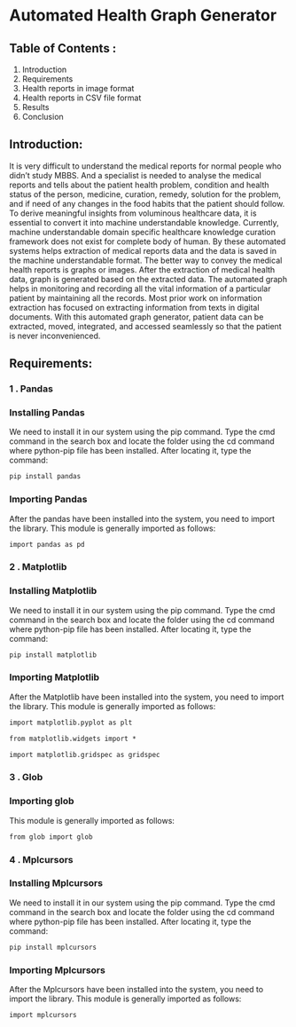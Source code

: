 # Automated Health Graph Generator
## Table of Contents :
 1. Introduction
 2. Requirements
 3. Health reports in image format
 4. Health reports in CSV file format
 5. Results
 6. Conclusion
## Introduction:
It is very difficult to understand the medical reports for normal people who didn’t study MBBS. And 
a specialist is needed to analyse the medical reports and tells about the patient health problem, condition and 
health status of the person, medicine, curation, remedy, solution for the problem, and if need of any changes 
in the food habits that the patient should follow. To derive meaningful insights from voluminous healthcare 
data, it is essential to convert it into machine understandable knowledge. Currently, machine understandable 
domain specific healthcare knowledge curation framework does not exist for complete body of human. By 
these automated systems helps extraction of medical reports data and the data is saved in the machine 
understandable format. The better way to convey the medical health reports is graphs or images. After the 
extraction of medical health data, graph is generated based on the extracted data. The automated graph helps 
in monitoring and recording all the vital information of a particular patient by maintaining all the records. Most 
prior work on information extraction has focused on extracting information from texts in digital documents.
With this automated graph generator, patient data can be extracted, moved, integrated, and accessed seamlessly 
so that the patient is never inconvenienced.
## Requirements:
### 1 . Pandas 
### Installing Pandas
We need to install it in our system using the pip command. Type the cmd command in the search box and locate the folder using the cd command where python-pip file has been installed. After locating it, type the command:</br>
```md
pip install pandas
```
### Importing Pandas
After the pandas have been installed into the system, you need to import the library. This module is generally imported as follows:
```md
import pandas as pd
```
### 2 . Matplotlib
### Installing Matplotlib
We need to install it in our system using the pip command. Type the cmd command in the search box and locate the folder using the cd command where python-pip file has been installed. After locating it, type the command:</br>
```md
pip install matplotlib
```
### Importing Matplotlib
After the Matplotlib have been installed into the system, you need to import the library. This module is generally imported as follows:
```md
import matplotlib.pyplot as plt
```
```md
from matplotlib.widgets import *
```
```md
import matplotlib.gridspec as gridspec
```
### 3 . Glob
### Importing glob
This module is generally imported as follows:
```md
from glob import glob
```
### 4 . Mplcursors
### Installing Mplcursors
We need to install it in our system using the pip command. Type the cmd command in the search box and locate the folder using the cd command where python-pip file has been installed. After locating it, type the command:</br>
```md
pip install mplcursors
```
### Importing Mplcursors
After the Mplcursors have been installed into the system, you need to import the library. This module is generally imported as follows:
```md
import mplcursors
```




 
